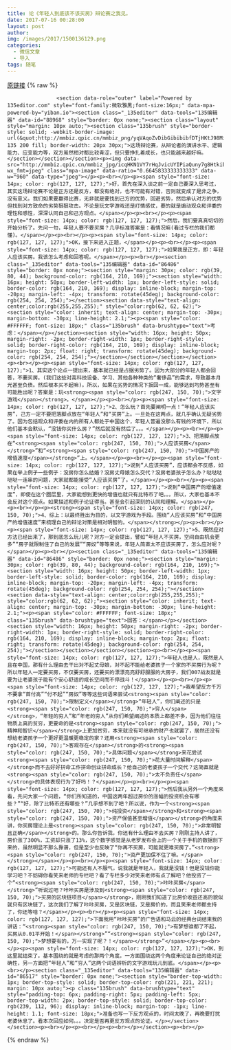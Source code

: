 ```yaml
---
title: 论《年轻人到底该不该买房》辩论赛之我见。
date: 2017-07-16 00:28:00
layout: post
author: 
img: /images/2017/1500136129.png
categories:
  - 微信文章
  - 导入
tags: 随笔
---
```


[原链接](http://mp.weixin.qq.com/s?__biz=MzU4NjA0ODc0MQ==&amp;mid=2247483711&amp;idx=1&amp;sn=b1e02349cd370321153dd0ca0b8888de&amp;chksm=fd8074b5caf7fda3f4ec24653a58c91540fb7825e0f029a3b5356b2cf9f4e3e46f406958798b&amp;scene=27#wechat_redirect)
{% raw %}

                    

                    
                    
                    
                    <section data-role="outer" label="Powered by 135editor.com" style="font-family:微软雅黑;font-size:16px;" data-mpa-powered-by="yiban.io"><section class="_135editor" data-tools="135编辑器" data-id="88968" style="border: 0px none;"><section class="layout" style="margin: 10px auto;"><section class="135brush" style="border-style: solid; -webkit-border-image: url(&quot;http://mmbiz.qpic.cn/mmbiz_png/yqVAqoZvDibGibibibfDTjHKtJ98MicOURia5TibicsiaWPicKXBhK0IgVV8NzcPdAickP0euz7hZS2oXHzdDtzia01EwUKjiaw/0.png&quot;) 135 200 fill; border-width: 20px 30px;">这场辩论赛，从辩论者的演讲水平、逻辑能力、应变能力等，双方虽然相对都比较青涩，但只要挣扎着成长，也只能越来越好嘛。</section></section></section><p><img data-src="http://mmbiz.qpic.cn/mmbiz_jpg/icqHKN1VY7rHqJvicUYIPiaQuny7g8HtkibMN0VHeicghtFRKlErks9pZoy4UIgQjSTAfUMBU7u31eoJs9XwKsenJJA/0?wx_fmt=jpeg" class="mpa-image" data-ratio="0.6645833333333333" data-w="960" data-type="jpeg"></p><p><br></p><p><span style="font-size: 14px; color: rgb(127, 127, 127);">好，首先在深入谈之前一定自己要深入思考过，其实这场辩论赛不论是正方还是反方，都没有绝对，也不可能有对错，否则就变成了是非之争，没有意义。我们如果要赢得比赛，无非就是要找到己方的优势，回避劣势，然后承认对方的优势但找到对方致命的劣势狠狠攻击。不论是玩文字游戏还是打情感仗，要的就是煽动观众和评委的理性和感性，深深认同自己和己方观点。</span></p><p><br></p><p><span style="font-size: 14px; color: rgb(127, 127, 127);">然后，我们要真真切切的开始分析了。先问一句，年轻人要不要买房？几乎标准答案是：看情况嘛(看过专栏的我们都懂)。</span></p><p><br></p><p><span style="font-size: 14px; color: rgb(127, 127, 127);">OK，接下来进入正题，</span></p><p><br></p><p><span style="font-size: 14px; color: rgb(127, 127, 127);">如果我是正方，即：年轻人应该买房。我该怎么考虑和回答呢。</span></p><p><br></p><section class="_135editor" data-tools="135编辑器" data-id="86486" style="border: 0px none;"><section style="margin: 30px; color: rgb(39, 80, 44); background-color: rgb(164, 210, 169);"><section style="width: 16px; height: 50px; border-left-width: 1px; border-left-style: solid; border-color: rgb(164, 210, 169); display: inline-block; margin-top: -20px; margin-left: -4px; transform: rotate(45deg); background-color: rgb(254, 254, 254);"></section><section data-style="text-align: center;color:rgb(255,255,255);" style="color:rgb(62, 62, 62);"><section style="color: inherit; text-align: center; margin-top: -30px; margin-bottom: -30px; line-height: 2.1;"><p><span style="color: #FFFFFF; font-size: 18px;" class="135brush" data-brushtype="text">考虑：</span></p></section><section style="width: 16px; height: 50px; margin-right: -2px; border-right-width: 1px; border-right-style: solid; border-right-color: rgb(164, 210, 169); display: inline-block; margin-top: 2px; float: right; transform: rotate(45deg); background-color: rgb(254, 254, 254);"></section></section></section></section><p><br></p><p><span style="font-size: 14px; color: rgb(127, 127, 127);">1、其实这个论点一提出来，基本就已经是占据劣势了。因为大部分的年轻人都会回答，不要买房。(我们这些对高科技设备、学习、其他各种种类的“奢侈品”的需求，导致基本月光甚至负债。然后根本买不起嘛)。所以，如果在劣势的情况下扳回一成，能够达到均势甚至有可能胜出呢？答案是：玩<strong><span style="color: rgb(247, 150, 70);">文字游戏</span></strong>。</span></p><p><br></p><p><span style="font-size: 14px; color: rgb(127, 127, 127);">2、怎么玩？首先要阐明一点！“年轻人应该买房”，己方一定不要把落脚点放在“年轻人”和“买房”上。一旦处在这两点，就几乎确认无疑劣势了。因为包括观众和评委在内的所有人都处于中国这个，年轻人普遍没那么有钱的环境下，所以他们基本会默认，“没钱你买什么房？”然后就没有然后了。。。</span></p><p><br></p><p><span style="font-size: 14px; color: rgb(127, 127, 127);">3、把落脚点放在“<strong><span style="color: rgb(247, 150, 70);">人应该买房</span></strong>”和“<strong><span style="color: rgb(247, 150, 70);">中国房产的增值速度</span></strong>”上。</span></p><p><br></p><p><span style="font-size: 14px; color: rgb(127, 127, 127);">说到“人应该买房”，应该都会不反感，如果在举上例子一些例子：没房你怎么结婚？没房丈母娘怎么交代？没房老婆孩子怎么办？哒哒哒哒哒一连串的问题，大家就都能接受“人应该买房”了。</span></p><p><br></p><p><span style="font-size: 14px; color: rgb(127, 127, 127);">说到“中国房产的增值速度”，即使在这个圈层里，大家能想到更快的增值也就只有比特币了吧。。。所以，大家也基本不会反对这个观点。如果描述和例子论证得当。甚至会引起深刻的认同和理解。</span></p><p><br></p><p><strong><span style="font-size: 14px; color: rgb(247, 150, 70);">4、综上：以最终胜出为目的，以文字游戏为手段。围绕“人应该买房”和“中国房产的增值速度”来梳理自己的辩论对策是相对明智的。</span></strong></p><p><br></p><p><span style="font-size: 14px; color: rgb(127, 127, 127);">5、既然应对方法已经出来了，那到底怎么玩儿呢？对方一定会提出，譬如“年轻人不买房，空间自由机会更多”“房子就限制住了自己的发展”“房奴”等等来说，年轻人简直太不应该买房了，怎么应对呢？</span></p><p><br></p><section class="_135editor" data-tools="135编辑器" data-id="86486" style="border: 0px none;"><section style="margin: 30px; color: rgb(39, 80, 44); background-color: rgb(164, 210, 169);"><section style="width: 16px; height: 50px; border-left-width: 1px; border-left-style: solid; border-color: rgb(164, 210, 169); display: inline-block; margin-top: -20px; margin-left: -4px; transform: rotate(45deg); background-color: rgb(254, 254, 254);"></section><section data-style="text-align: center;color:rgb(255,255,255);" style="color:rgb(62, 62, 62);"><section style="color: inherit; text-align: center; margin-top: -30px; margin-bottom: -30px; line-height: 2.1;"><p><span style="color: #FFFFFF; font-size: 18px;" class="135brush" data-brushtype="text">回答：</span></p></section><section style="width: 16px; height: 50px; margin-right: -2px; border-right-width: 1px; border-right-style: solid; border-right-color: rgb(164, 210, 169); display: inline-block; margin-top: 2px; float: right; transform: rotate(45deg); background-color: rgb(254, 254, 254);"></section></section></section></section><p><br></p><p><span style="font-size: 14px; color: rgb(127, 127, 127);">年轻人也是人，既然是人且在中国，那有什么理由去干出对不起丈母娘，对不起不能给老婆孩子一个家的不买房行为呢？所以年轻人一定要买房，不仅要买房，还要买的漂漂亮亮舒舒服服的大房子，我们007战友就是要为让老婆孩子能有个安心舒适的成长空间而不停战斗！</span></p><p><br></p><p><span style="font-size: 14px; color: rgb(127, 127, 127);">我希望反方千万不要拿“首付高”“付不起”“房奴”等等这些词语来尝试<strong><span style="color: rgb(247, 150, 70);">限制定义</span></strong>“年轻人”，你们阐述的只是<strong><span style="color: rgb(247, 150, 70);">穷人</span></strong>，“年轻的穷人”和“年老的穷人”从你们希望阐述的本质上都差不多，因为他们往往物质上真的贫穷，更要命的是<strong><span style="color: rgb(247, 150, 70);">精神和智识</span></strong>上更加贫穷，本来就没有可继承的财产也就罢了，居然还没有想给老婆孩子一个更好更温暖更稳定的家？还用<strong><span style="color: rgb(247, 150, 70);">客观存在</span></strong>的<strong><span style="color: rgb(247, 150, 70);">具体问题</span></strong>来花尝试<strong><span style="color: rgb(247, 150, 70);">花大量时间解释</span></strong>而不去好好拼命工作拼命创业拼命成长？给自己的老婆孩子一个交代？这简直就是<strong><span style="color: rgb(247, 150, 70);">太不负责任</span></strong>的具体表现行为了好吗！？</span></p><p><br></p><p><span style="font-size: 14px; color: rgb(127, 127, 127);">然后我从另外一个角度来看，先问大家一个问题，“你们所知道的，中国这两年超过房价的涨幅的投资机会有哪些？”“好，除了比特币还有哪些？”几乎想不到了吧？所以说，作为一个<strong><span style="color: rgb(247, 150, 70);">纯投资</span></strong>和<strong><span style="color: rgb(247, 150, 70);">资产保值甚至增值</span></strong>的角度来讲，你买房理论上是<strong><span style="color: rgb(247, 150, 70);">非常明智且正确</span></strong>的。那么你告诉我，你还有什么理由不去买房？刚刚主持人讲了，房价涨了300%，工资却只涨了13%，这个数字感觉是从老罗发布会上的一个关于手机的数据剖下来的，虽然明显不那么靠谱，但是至少也反映了“你再不买房，可能就更难买房了。”<strong><span style="color: rgb(247, 150, 70);">资产更加保不住了嘛。</span></strong></span></p><p><br></p><p><span style="font-size: 14px; color: rgb(127, 127, 127);">可能还有人不服气，说我就是年轻人，我就是没钱！但是没钱你能学习吧？不妨碍你看笑来老师的专栏吧？看了专栏多少对笑来老师有点了解吧？他投资了一个“<strong><span style="color: rgb(247, 150, 70);">咔咔买房</span></strong>”听说过吧？咔咔买房是涉及到<strong><span style="color: rgb(247, 150, 70);">买房的区块链项目</span></strong>，刚刚我们知道了比房价收益还高的貌似就只有区块链了，这次我们了解了咔咔买房，又是区块链，又是房价的，而且笑来老师都支持了，你还等啥？</span></p><p><br></p><p><span style="font-size: 14px; color: rgb(127, 127, 127);">下面我用“咔咔买房”的广告语和马云的经典台词结束我的讲话：“<strong><span style="color: rgb(247, 150, 70);">有梦想谁都了不起，买房从0.01平开始！</span></strong>”“<strong><span style="color: rgb(247, 150, 70);">梦想要有的，万一实现了呢？！</span></strong>”</span></p><p><br></p><p><span style="font-size: 14px; color: rgb(127, 127, 127);">OK，到这里就结束了。基本围绕的就是考虑的那两个角度。一方面围绕这两个角度来论证自己的绝对正确性，另一方面把“年轻人”和“穷人”这两个词语辨析的文字游戏玩儿到底。</span></p><p><br></p><section class="_135editor" data-tools="135编辑器" data-id="86517" style="border: 0px none;"><section style="border-top-width: 1px; border-top-style: solid; border-top-color: rgb(221, 221, 221); margin: 10px auto;"><p class="135brush" data-brushtype="text" style="padding-top: 6px; padding-right: 5px; padding-left: 5px; border-top-width: 2px; border-top-style: solid; border-top-color: rgb(239, 112, 96); display: inline-block; margin-top: -1px; line-height: 1.1; font-size: 18px;">准备也写一下反方观点的，时间太晚了，再晚要打扰老婆休息了。看本次回应如何。。。决定是否再更反方观点的论证。</p></section></section><p><br></p><p><br></p><p><br></p></section><p><br></p>
                
{% endraw %}
